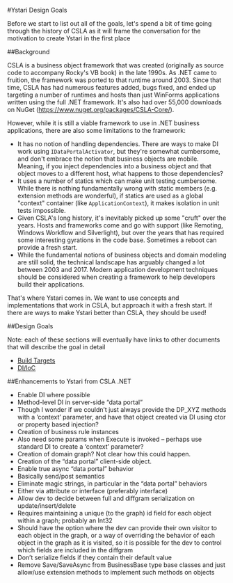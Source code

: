 #Ystari Design Goals

Before we start to list out all of the goals, let's spend a bit of time going through the history of CSLA as it will frame the conversation for the motivation to create Ystari in the first place

##Background

CSLA is a business object framework that was created (originally as source code to accompany Rocky's VB book) in the late 1990s. As .NET came to fruition, the framework was ported to that runtime around 2003. Since that time, CSLA has had numerous features added, bugs fixed, and ended up targeting a number of runtimes and hosts than just WinForms applications written using the full .NET framework. It's also had over 55,000 downloads on NuGet (https://www.nuget.org/packages/CSLA-Core/). 

However, while it is still a viable framework to use in .NET business applications, there are also some limitations to the framework:

* It has no notion of handling dependencies. There are ways to make DI work using `IDataPortalActivator`, but they're somewhat cumbersome, and don't embrace the notion that business objects are mobile. Meaning, if you inject dependencies into a business object and that object moves to a different host, what happens to those dependencies?
* It uses a number of statics which can make unit testing cumbersome. While there is nothing fundamentally wrong with static members (e.g. extension methods are wonderful), if statics are used as a global "context" container (like `ApplicationContext`), it makes isolation in unit tests impossible.
* Given CSLA's long history, it's inevitably picked up some "cruft" over the years. Hosts and frameworks come and go with support (like Remoting, Windows Workflow and Silverlight), but over the years that has required some interesting gyrations in the code base. Sometimes a reboot can provide a fresh start.
* While the fundamental notions of business objects and domain modeling are still solid, the technical landscape has arguably changed a lot between 2003 and 2017. Modern application development techniques should be considered when creating a framework to help developers build their applications.

That's where Ystari comes in. We want to use concepts and implementations that work in CSLA, but approach it with a fresh start. If there are ways to make Ystari better than CSLA, they should be used!

##Design Goals

Note: each of these sections will eventually have links to other documents that will describe the goal in detail

* [Build Targets](build_targets.md)
* [DI/IoC](dependency_injection.md)

##Enhancements to Ystari from CSLA .NET

* Enable DI where possible
 * Method-level DI in server-side “data portal”
  * Though I wonder if we couldn’t just always provide the DP_XYZ methods with a ‘context’ parameter, and have that object created via DI using ctor or property based injection?
 * Creation of business rule instances
  * Also need some params when Execute is invoked – perhaps use standard DI to create a ‘context’ parameter?
 * Creation of domain graph? Not clear how this could happen.
 * Creation of the “data portal” client-side object.
* Enable true async “data portal” behavior
 * Basically send/post semantics
* Eliminate magic strings, in particular in the “data portal” behaviors
 * Either via attribute or interface (preferably interface)
* Allow dev to decide between full and diffgram serialization on update/insert/delete
 * Requires maintaining a unique (to the graph) id field for each object within a graph; probably an Int32
 * Should have the option where the dev can provide their own visitor to each object in the graph, or a way of overriding the behavior of each object in the graph as it is visited, so it is possible for the dev to control which fields are included in the diffgram
* Don’t serialize fields if they contain their default value
* Remove Save/SaveAsync from BusinessBase type base classes and just allow/use extension methods to implement such methods on objects

